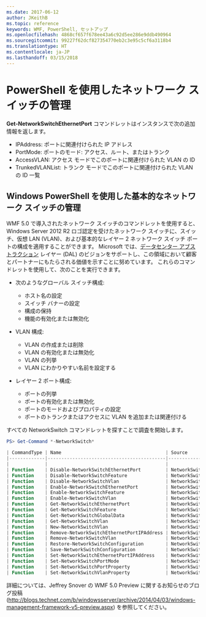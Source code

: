 ```yaml
---
ms.date: 2017-06-12
author: JKeithB
ms.topic: reference
keywords: WMF, PowerShell, セットアップ
ms.openlocfilehash: 4868cf657f678ee43a6c92d5ee286e9ddb490964
ms.sourcegitcommit: 99227f62dcf827354770eb2c3e95c5cf6a3118b4
ms.translationtype: HT
ms.contentlocale: ja-JP
ms.lasthandoff: 03/15/2018
---
```

# <a name="network-switch-management-with-powershell"></a>PowerShell を使用したネットワーク スイッチの管理

**Get-NetworkSwitchEthernetPort** コマンドレットはインスタンスで次の追加情報を返します。

- IPAddress: ポートに関連付けられた IP アドレス
- PortMode: ポートのモード: アクセス、ルート、またはトランク
- AccessVLAN: アクセス モードでこのポートに関連付けられた VLAN の ID
- TrunkedVLANList: トランク モードでこのポートに関連付けられた VLAN の ID 一覧

## <a name="fundamental-network-switch-management-with-windows-powershell"></a>Windows PowerShell を使用した基本的なネットワーク スイッチの管理

WMF 5.0 で導入されたネットワーク スイッチのコマンドレットを使用すると、Windows Server 2012 R2 ロゴ認定を受けたネットワーク スイッチに、スイッチ、仮想 LAN (VLAN)、および基本的なレイヤー 2 ネットワーク スイッチ ポートの構成を適用することができます。 Microsoft では、[データセンター アブストラクション](http://technet.microsoft.com/cloud/dal.aspx) レイヤー (DAL) のビジョンをサポートし、この領域において顧客とパートナーにもたらされる価値を示すことに努めています。 これらのコマンドレットを使用して、次のことを実行できます。

- 次のようなグローバル スイッチ構成:
    - ホスト名の設定
    - スイッチ バナーの設定
    - 構成の保持
    - 機能の有効化または無効化

- VLAN 構成:
    - VLAN の作成または削除
    - VLAN の有効化または無効化
    - VLAN の列挙
    - VLAN にわかりやすい名前を設定する

- レイヤー 2 ポート構成:
    - ポートの列挙
    - ポートの有効化または無効化
    - ポートのモードおよびプロパティの設定
    - ポートのトランクまたはアクセスに VLAN を追加または関連付ける

すべての NetworkSwitch コマンドレットを探すことで調査を開始します。

```powershell
PS> Get-Command *-NetworkSwitch*

| CommandType | Name                                      | Source        |
|-------------|-------------------------------------------|---------------|
|             |                                           |               |
| Function    | Disable-NetworkSwitchEthernetPort         | NetworkSwitch |
| Function    | Disable-NetworkSwitchFeature              | NetworkSwitch |
| Function    | Disable-NetworkSwitchVlan                 | NetworkSwitch |
| Function    | Enable-NetworkSwitchEthernetPort          | NetworkSwitch |
| Function    | Enable-NetworkSwitchFeature               | NetworkSwitch |
| Function    | Enable-NetworkSwitchVlan                  | NetworkSwitch |
| Function    | Get-NetworkSwitchEthernetPort             | NetworkSwitch |
| Function    | Get-NetworkSwitchFeature                  | NetworkSwitch |
| Function    | Get-NetworkSwitchGlobalData               | NetworkSwitch |
| Function    | Get-NetworkSwitchVlan                     | NetworkSwitch |
| Function    | New-NetworkSwitchVlan                     | NetworkSwitch |
| Function    | Remove-NetworkSwitchEthernetPortIPAddress | NetworkSwitch |
| Function    | Remove-NetworkSwitchVlan                  | NetworkSwitch |
| Function    | Restore-NetworkSwitchConfiguration        | NetworkSwitch |
| Function    | Save-NetworkSwitchConfiguration           | NetworkSwitch |
| Function    | Set-NetworkSwitchEthernetPortIPAddress    | NetworkSwitch |
| Function    | Set-NetworkSwitchPortMode                 | NetworkSwitch |
| Function    | Set-NetworkSwitchPortProperty             | NetworkSwitch |
| Function    | Set-NetworkSwitchVlanProperty             | NetworkSwitch |
```

詳細については、Jeffrey Snover の WMF 5.0 Preview に関するお知らせのブログ投稿 (<http://blogs.technet.com/b/windowsserver/archive/2014/04/03/windows-management-framework-v5-preview.aspx>) を参照してください。

